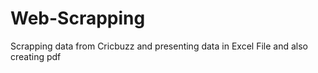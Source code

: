 # Web-Scrapping
Scrapping data from Cricbuzz and presenting data in Excel File and also creating pdf
